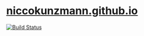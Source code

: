 # [niccokunzmann.github.io](https://niccokunzmann.github.io)

[![Build Status](https://travis-ci.org/niccokunzmann/niccokunzmann.github.io.svg?branch=master)](https://travis-ci.org/niccokunzmann/niccokunzmann.github.io)
